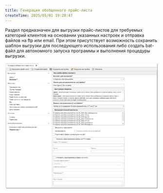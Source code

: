 ```yaml
---
title: Генерация обобщенного прайс-листа
createTime: 2025/05/01 19:28:47
---
```

Раздел предназначен для выгрузки прайс-листов для требуемых категорий клиентов на основании указанных настроек и отправка файлов на ftp или email. При этом присутствует возможность сохранить шаблон выгрузки для последующего использования либо создать bat-файл для автономного запуска программы и выполнения процедуры выгрузки.

![](../../../assets/specification/Aspose.Words.83ab1c44-6b28-430a-a5f2-4d9e6ba1abd4.927.png)